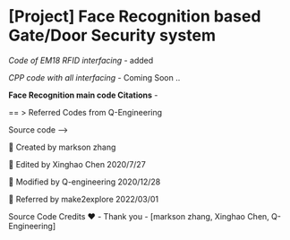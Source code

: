 # [Project] Face Recognition based Gate/Door Security system

<em> Code of EM18 RFID interfacing </em> - added

<em> CPP code with all interfacing </em> - Coming Soon ..

  

**Face Recognition main code Citations** -  
  
== > Referred Codes from Q-Engineering  
  
Source code -->   

📎 Created by markson zhang  
    
📎 Edited by Xinghao Chen 2020/7/27  
   
📎 Modified by Q-engineering 2020/12/28  
    
📎 Referred by make2explore 2022/03/01  

  
  
Source Code Credits ❤️ -  Thank you - [markson zhang, Xinghao Chen, Q-Engineering]  
